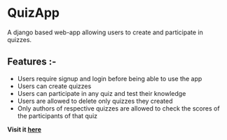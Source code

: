 # QuizApp
A django based web-app allowing users to create and participate in quizzes.
<h2>Features :-</h2>
<ul>
<li>Users require signup and login before being able to use the app</li>
<li>Users can create quizzes</li>
<li>Users can participate in any quiz and test their knowledge</li>
<li>Users are allowed to delete only quizzes they created</li>
<li>Only authors of respective quizzes are allowed to check the scores of the participants of that quiz</li></ul>
<b>Visit it <a href="https://rituraj2847.pythonanywhere.com/dashboard/">here</a></b>

